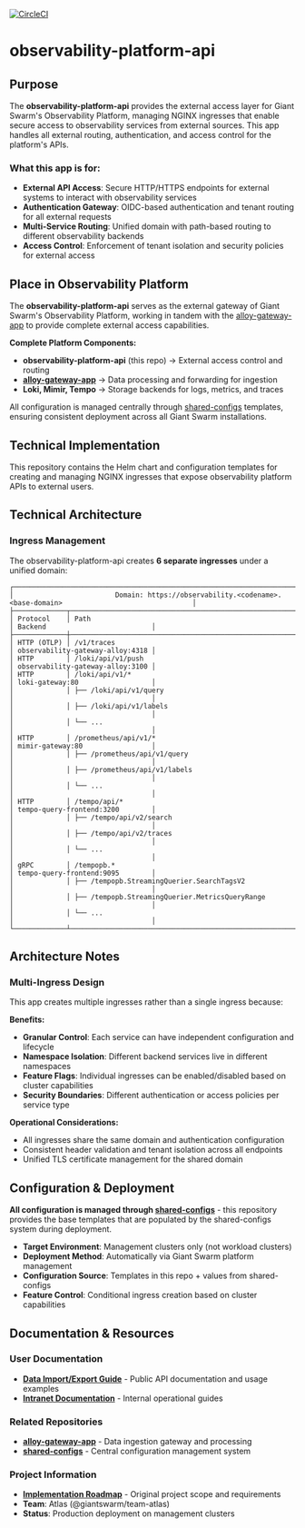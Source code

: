 [![CircleCI](https://dl.circleci.com/status-badge/img/gh/giantswarm/observability-platform-api/tree/main.svg?style=svg)](https://dl.circleci.com/status-badge/redirect/gh/giantswarm/observability-platform-api/tree/main)

# observability-platform-api

## Purpose

The **observability-platform-api** provides the external access layer for Giant Swarm's Observability Platform, managing NGINX ingresses that enable secure access to observability services from external sources. This app handles all external routing, authentication, and access control for the platform's APIs.

### What this app is for:

- **External API Access**: Secure HTTP/HTTPS endpoints for external systems to interact with observability services
- **Authentication Gateway**: OIDC-based authentication and tenant routing for all external requests
- **Multi-Service Routing**: Unified domain with path-based routing to different observability backends
- **Access Control**: Enforcement of tenant isolation and security policies for external access

## Place in Observability Platform

The **observability-platform-api** serves as the external gateway of Giant Swarm's Observability Platform, working in tandem with the [alloy-gateway-app](https://github.com/giantswarm/alloy-gateway-app) to provide complete external access capabilities.

**Complete Platform Components:**

- **observability-platform-api** (this repo) → External access control and routing
- [**alloy-gateway-app**](https://github.com/giantswarm/alloy-gateway-app) → Data processing and forwarding for ingestion
- **Loki, Mimir, Tempo** → Storage backends for logs, metrics, and traces

All configuration is managed centrally through [shared-configs](https://github.com/giantswarm/shared-configs) templates, ensuring consistent deployment across all Giant Swarm installations.

## Technical Implementation

This repository contains the Helm chart and configuration templates for creating and managing NGINX ingresses that expose observability platform APIs to external users.

## Technical Architecture

### Ingress Management

The observability-platform-api creates **6 separate ingresses** under a unified domain:

```
┌───────────────────────────────────────────────────────────────────────────────────────────────────────────────┐
│                         Domain: https://observability.<codename>.<base-domain>                                │
├─────────────┬──────────────────────────────────────────────────────────────┬──────────────────────────────────┤
│ Protocol    │ Path                                                         │ Backend                          │
├─────────────┼──────────────────────────────────────────────────────────────┼──────────────────────────────────┤
│ HTTP (OTLP) │ /v1/traces                                                   │ observability-gateway-alloy:4318 │
│ HTTP        │ /loki/api/v1/push                                            │ observability-gateway-alloy:3100 │
│ HTTP        │ /loki/api/v1/*                                               │ loki-gateway:80                  │
│             │ ├── /loki/api/v1/query                                       │                                  │
│             │ ├── /loki/api/v1/labels                                      │                                  │
│             │ └── ...                                                      │                                  │
│ HTTP        │ /prometheus/api/v1/*                                         │ mimir-gateway:80                 │
│             │ ├── /prometheus/api/v1/query                                 │                                  │
│             │ ├── /prometheus/api/v1/labels                                │                                  │
│             │ └── ...                                                      │                                  │
│ HTTP        │ /tempo/api/*                                                 │ tempo-query-frontend:3200        │
│             │ ├── /tempo/api/v2/search                                     │                                  │
│             │ ├── /tempo/api/v2/traces                                     │                                  │
│             │ └── ...                                                      │                                  │
│ gRPC        │ /tempopb.*                                                   │ tempo-query-frontend:9095        │
│             │ ├── /tempopb.StreamingQuerier.SearchTagsV2                   │                                  │
│             │ ├── /tempopb.StreamingQuerier.MetricsQueryRange              │                                  │
│             │ └── ...                                                      │                                  │
└─────────────┴──────────────────────────────────────────────────────────────┴──────────────────────────────────┘
```

## Architecture Notes

### Multi-Ingress Design

This app creates multiple ingresses rather than a single ingress because:

**Benefits:**
- **Granular Control**: Each service can have independent configuration and lifecycle
- **Namespace Isolation**: Different backend services live in different namespaces
- **Feature Flags**: Individual ingresses can be enabled/disabled based on cluster capabilities
- **Security Boundaries**: Different authentication or access policies per service type

**Operational Considerations:**

- All ingresses share the same domain and authentication configuration
- Consistent header validation and tenant isolation across all endpoints
- Unified TLS certificate management for the shared domain

## Configuration & Deployment

**All configuration is managed through [shared-configs](https://github.com/giantswarm/shared-configs)** - this repository provides the base templates that are populated by the shared-configs system during deployment.

- **Target Environment**: Management clusters only (not workload clusters)
- **Deployment Method**: Automatically via Giant Swarm platform management
- **Configuration Source**: Templates in this repo + values from shared-configs
- **Feature Control**: Conditional ingress creation based on cluster capabilities

## Documentation & Resources

### User Documentation

- [**Data Import/Export Guide**](https://docs.giantswarm.io/overview/observability/data-management/data-import-export/) - Public API documentation and usage examples
- [**Intranet Documentation**](https://intranet.giantswarm.io/docs/observability/gateway/) - Internal operational guides

### Related Repositories

- [**alloy-gateway-app**](https://github.com/giantswarm/alloy-gateway-app) - Data ingestion gateway and processing
- [**shared-configs**](https://github.com/giantswarm/shared-configs) - Central configuration management system

### Project Information

- [**Implementation Roadmap**](https://github.com/giantswarm/roadmap/issues/3568) - Original project scope and requirements
- **Team**: Atlas (@giantswarm/team-atlas)
- **Status**: Production deployment on management clusters
